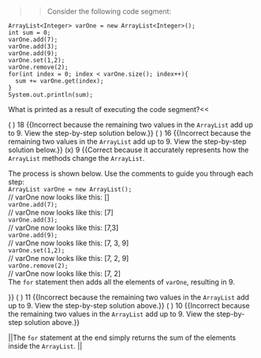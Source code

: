 >>Consider the following code segment:

```
ArrayList<Integer> varOne = new ArrayList<Integer>();
int sum = 0;
varOne.add(7);
varOne.add(3);
varOne.add(9);
varOne.set(1,2);
varOne.remove(2);
for(int index = 0; index < varOne.size(); index++){
  sum += varOne.get(index);
}
System.out.println(sum);
```

What is printed as a result of executing the code segment?<<

( ) 18 {{Incorrect because the remaining two values in the <code>ArrayList</code> add up to 9.  View the step-by-step solution below.}}
( ) 16 {{Incorrect because the remaining two values in the <code>ArrayList</code> add up to 9. View the step-by-step solution below.}}
(x) 9 {{Correct because it accurately represents how the <code>ArrayList</code> methods change the <code>ArrayList</code>.
<p>The process is shown below. Use the comments to guide you through each step:<br/>
<code>ArrayList varOne = new ArrayList();</code> <br/>
// varOne now looks like this: []<br/>
<code>varOne.add(7);</code><br/>
// varOne now looks like this: [7]<br/>
<code>varOne.add(3);</code><br/> 
// varOne now looks like this: [7,3]<br/>
<code>varOne.add(9);</code><br/>
// varOne now looks like this: [7, 3, 9]<br/>
<code>varOne.set(1,2);</code><br/>
// varOne now looks like this: [7, 2, 9]<br/>
<code>varOne.remove(2);</code><br/>
// varOne now looks like this: [7, 2]<br/>
The <code>for</code> statement then adds all the elements of <code>varOne</code>, resulting in 9.</p>}}
( ) 11 {{Incorrect because the remaining two values in the <code>ArrayList</code> add up to 9. View the step-by-step solution above.}}
( ) 10 {{Incorrect because the remaining two values in the <code>ArrayList</code> add up to 9. View the step-by-step solution above.}}

||The <code>for</code> statement at the end simply returns the sum of the elements inside the <code>ArrayList</code>. ||

